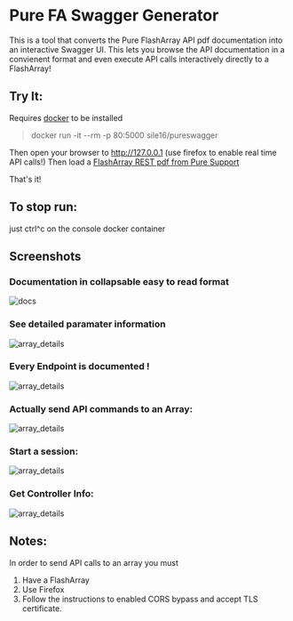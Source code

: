 # Pure FA Swagger Generator

This is a tool that converts the Pure FlashArray API pdf documentation into an interactive Swagger UI.  This lets you browse the API documentation in a convienent format and even execute API calls interactively directly to a FlashArray!


## Try It: 
Requires [docker](https://docs.docker.com/install/) to be installed

> docker run -it --rm -p 80:5000 sile16/pureswagger 

Then open your browser to http://127.0.0.1 (use firefox to enable real time API calls!)
Then load a [FlashArray REST pdf from Pure Support](https://support.purestorage.com/FlashArray/PurityFA/Purity_FA_REST_API/Reference/REST_API_PDF_Reference_Guides)

That's it!

## To stop run:
just ctrl^c on the console docker container 


## Screenshots

### Documentation in collapsable easy to read format
![docs](https://raw.githubusercontent.com/sile16/pureswagger/master/images/docs.png)

### See detailed paramater information
![array_details](https://raw.githubusercontent.com/sile16/pureswagger/master/images/array_details.png)

### Every Endpoint is documented !
![array_details](https://raw.githubusercontent.com/sile16/pureswagger/master/images/list_of_endpoints.png)

### Actually send API commands to an Array:
![array_details](https://raw.githubusercontent.com/sile16/pureswagger/master/images/list_api.png)

### Start a session:
![array_details](https://raw.githubusercontent.com/sile16/pureswagger/master/images/start_session.png)

### Get Controller Info:
![array_details](https://raw.githubusercontent.com/sile16/pureswagger/master/images/get_controllers.png)

## Notes:

In order to send API calls to an array you must 
1.  Have a FlashArray
2.  Use Firefox
3.  Follow the instructions to enabled CORS bypass and accept TLS certificate.





